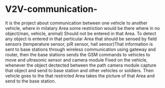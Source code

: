 # V2V-communication-
It is the project about communication between one vehicle to another vehicle, where in milatary Area some restriction would be there where in no object(man, vehicle, animal) Should not be entered in that Area.
 To detect any object is entered in that perticular Area that should be sensed by field sensors (temperature sensor, piR sensor, hall sensor)That information is sent to base stations through wireless communication
 using gateway and router, then the base stations sends the GSM commands to vehicles to move and ultrasonic sensor and camera module Fixed on the vehicle, whenever the object dectected between the path 
camera module capture that object and send to base station and other vehicles or soldiers. Then vehicle goes to the that restricted Area takes the picture of that Area and send to the base station. 
